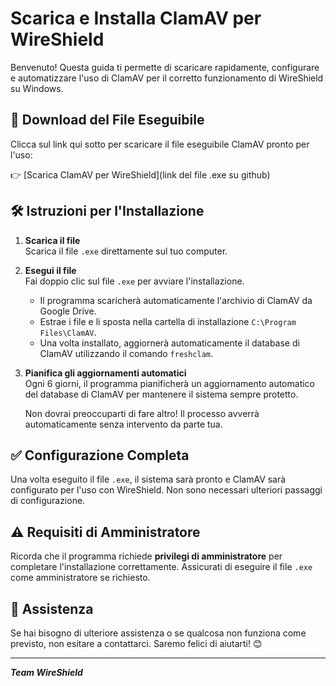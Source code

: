 # Scarica e Installa ClamAV per WireShield

Benvenuto! Questa guida ti permette di scaricare rapidamente, configurare e automatizzare l'uso di ClamAV per il corretto funzionamento di WireShield su Windows.

## 📂 Download del File Eseguibile

Clicca sul link qui sotto per scaricare il file eseguibile ClamAV pronto per l'uso:

👉 [Scarica ClamAV per WireShield](link del file .exe su github)

## 🛠️ Istruzioni per l'Installazione

1. **Scarica il file**  
   Scarica il file `.exe` direttamente sul tuo computer.

2. **Esegui il file**  
   Fai doppio clic sul file `.exe` per avviare l'installazione.  
   - Il programma scaricherà automaticamente l'archivio di ClamAV da Google Drive.
   - Estrae i file e li sposta nella cartella di installazione `C:\Program Files\ClamAV`.
   - Una volta installato, aggiornerà automaticamente il database di ClamAV utilizzando il comando `freshclam`.

3. **Pianifica gli aggiornamenti automatici**  
   Ogni 6 giorni, il programma pianificherà un aggiornamento automatico del database di ClamAV per mantenere il sistema sempre protetto.

   Non dovrai preoccuparti di fare altro! Il processo avverrà automaticamente senza intervento da parte tua.

## ✅ Configurazione Completa

Una volta eseguito il file `.exe`, il sistema sarà pronto e ClamAV sarà configurato per l'uso con WireShield. Non sono necessari ulteriori passaggi di configurazione.

## ⚠️ Requisiti di Amministratore

Ricorda che il programma richiede **privilegi di amministratore** per completare l'installazione correttamente. Assicurati di eseguire il file `.exe` come amministratore se richiesto.

## 💬 Assistenza

Se hai bisogno di ulteriore assistenza o se qualcosa non funziona come previsto, non esitare a contattarci. Saremo felici di aiutarti! 😊

---

***Team WireShield***
